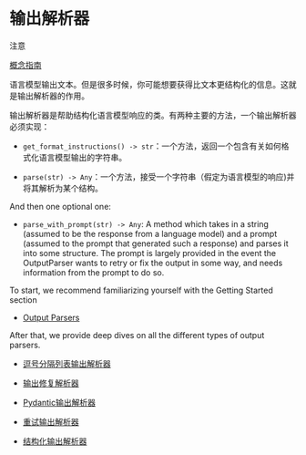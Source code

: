 

输出解析器
======

注意

[概念指南](https://docs.langchain.com/docs/components/prompts/output-parser)

语言模型输出文本。但是很多时候，你可能想要获得比文本更结构化的信息。这就是输出解析器的作用。

输出解析器是帮助结构化语言模型响应的类。有两种主要的方法，一个输出解析器必须实现：

* `get_format_instructions() -> str`：一个方法，返回一个包含有关如何格式化语言模型输出的字符串。

* `parse(str) -> Any`：一个方法，接受一个字符串（假定为语言模型的响应)并将其解析为某个结构。

And then one optional one:

* `parse_with_prompt(str) -> Any`: A method which takes in a string (assumed to be the response from a language model) and a prompt (assumed to the prompt that generated such a response) and parses it into some structure. The prompt is largely provided in the event the OutputParser wants to retry or fix the output in some way, and needs information from the prompt to do so.

To start, we recommend familiarizing yourself with the Getting Started section

* [Output Parsers](output_parsers/getting_started.html)

After that, we provide deep dives on all the different types of output parsers.

* [逗号分隔列表输出解析器](output_parsers/examples/comma_separated.html)
* [输出修复解析器](output_parsers/examples/output_fixing_parser.html)

* [Pydantic输出解析器](output_parsers/examples/pydantic.html)

* [重试输出解析器](output_parsers/examples/retry.html)

* [结构化输出解析器](output_parsers/examples/structured.html)

